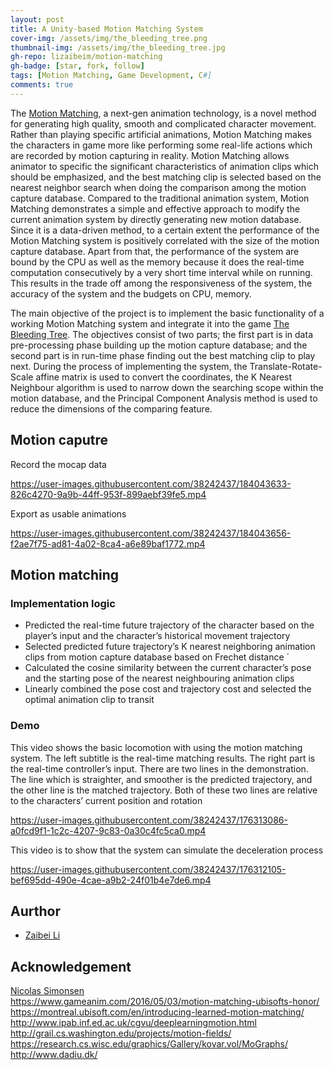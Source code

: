 ```yaml
---
layout: post
title: A Unity-based Motion Matching System
cover-img: /assets/img/the_bleeding_tree.png
thumbnail-img: /assets/img/the_bleeding_tree.jpg
gh-repo: lizaibeim/motion-matching
gh-badge: [star, fork, follow]
tags: [Motion Matching, Game Development, C#]
comments: true
---
```


The [Motion Matching](https://www.gameanim.com/2016/05/03/motion-matching-ubisofts-honor/), a next-gen animation technology, is a novel method for generating high quality, smooth and complicated character movement. Rather than playing specific artificial animations, Motion Matching makes the characters in game more like performing some real-life actions which are recorded by motion capturing in reality. Motion Matching allows animator to specific the significant characteristics of animation clips which should be emphasized, and the best matching clip is selected based on the nearest neighbor search when doing the comparison among the motion capture database. Compared to the traditional animation system, Motion Matching demonstrates a simple and effective approach to modify the current animation system by directly generating new motion database. Since it is a data-driven method, to a certain extent the performance of the Motion Matching system is positively correlated with the size of the motion capture database. Apart from that, the performance of the system are bound by the CPU as well as the memory because it does the real-time computation consecutively by a very short time interval while on running. This results in the trade off among the responsiveness of the system, the accuracy of the system and the budgets on CPU, memory.  

The main objective of the project is to implement the basic functionality of a working Motion Matching system and integrate it into the game [The Bleeding Tree](https://dadiu.itch.io/the-bleeding-tree). The objectives consist of two parts; the first part is in data pre-processing phase building up the motion capture database; and the second part is in run-time phase finding out the best matching clip to play next. During the process of implementing the system, the Translate-Rotate-Scale affine matrix is used to convert the coordinates, the K Nearest Neighbour algorithm is used to narrow down the searching scope within the motion database, and the Principal Component Analysis method is used to reduce the dimensions of the comparing feature.


## Motion caputre
Record the mocap data


https://user-images.githubusercontent.com/38242437/184043633-826c4270-9a9b-44ff-953f-899aebf39fe5.mp4





Export as usable animations


https://user-images.githubusercontent.com/38242437/184043656-f2ae7f75-ad81-4a02-8ca4-a6e89baf1772.mp4



## Motion matching
### Implementation logic
- Predicted the real-time future trajectory of the character based on the player’s input and the character’s
historical movement trajectory
- Selected predicted future trajectory’s K nearest neighboring animation clips from motion capture database
based on Frechet distance ´
- Calculated the cosine similarity between the current character’s pose and the starting pose of the nearest
neighbouring animation clips
- Linearly combined the pose cost and trajectory cost and selected the optimal animation clip to transit

### Demo
This video shows the basic locomotion with using the motion matching system. The left subtitle is the real-time matching results. The right part is the real-time controller’s input. There are two lines in the demonstration. The line which is straighter, and smoother is the predicted trajectory, and the other line is the matched trajectory. Both of these two lines are relative to the characters’ current position and rotation

https://user-images.githubusercontent.com/38242437/176313086-a0fcd9f1-1c2c-4207-9c83-0a30c4fc5ca0.mp4

This video is to show that the system can simulate the deceleration process

https://user-images.githubusercontent.com/38242437/176312105-bef695dd-490e-4cae-a9b2-24f01b4e7de6.mp4

## Aurthor
+ [Zaibei Li](https://www.linkedin.com/in/zaibei-eric-li/)

## Acknowledgement
[Nicolas Simonsen](https://www.linkedin.com/in/nicklas-simonsen-443116201/)  
https://www.gameanim.com/2016/05/03/motion-matching-ubisofts-honor/  
https://montreal.ubisoft.com/en/introducing-learned-motion-matching/
http://www.ipab.inf.ed.ac.uk/cgvu/deeplearningmotion.html  
http://grail.cs.washington.edu/projects/motion-fields/  
https://research.cs.wisc.edu/graphics/Gallery/kovar.vol/MoGraphs/
http://www.dadiu.dk/
